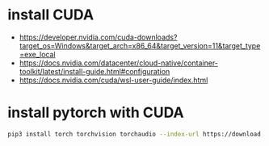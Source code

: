 # install CUDA
* https://developer.nvidia.com/cuda-downloads?target_os=Windows&target_arch=x86_64&target_version=11&target_type=exe_local
* https://docs.nvidia.com/datacenter/cloud-native/container-toolkit/latest/install-guide.html#configuration
* https://docs.nvidia.com/cuda/wsl-user-guide/index.html

# install pytorch with CUDA
```bash
pip3 install torch torchvision torchaudio --index-url https://download.pytorch.org/whl/cu121
```
